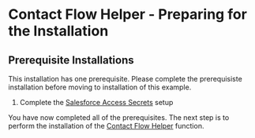 # Contact Flow Helper - Preparing for the Installation
## Prerequisite Installations
This installation has one prerequisite. Please complete the prerequisiste installation before moving to installation of this example.
1. Complete the [Salesforce Access Secrets](../../common/AWSSCV-SalesforceConfig) setup

You have now completed all of the prerequisites. The next step is to perform the installation of the [Contact Flow Helper](install.md) function.

